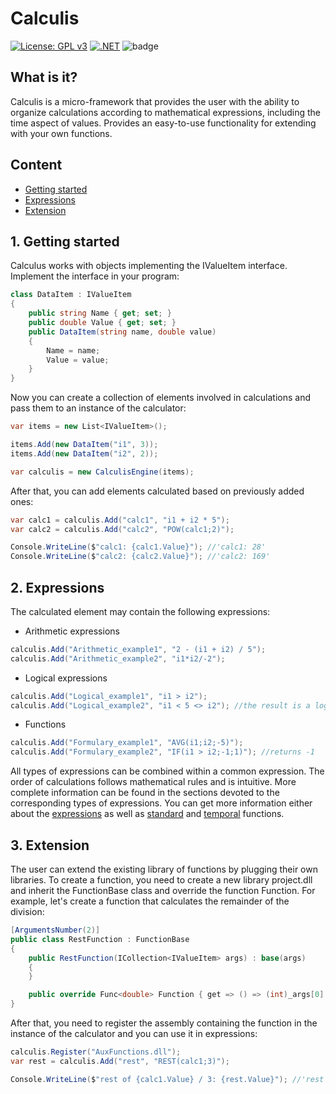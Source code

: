 # Calculis
[![License: GPL v3](https://img.shields.io/badge/License-GPLv3-blue.svg)](https://www.gnu.org/licenses/gpl-3.0)
[![.NET](https://github.com/ErgoSm/Calculis/actions/workflows/dotnet-test.yml/badge.svg?branch=master)](https://github.com/ErgoSm/Calculis/actions/workflows/dotnet-test.yml)
![badge](https://img.shields.io/endpoint?url=https://gist.githubusercontent.com/ergosm/931c5637fc3e70a50785addf23bcf34a/raw/code-coverage.json)
## What is it?
Calculis is a micro-framework that provides the user with the ability to organize calculations according to mathematical expressions, including the time aspect of values. Provides an easy-to-use functionality for extending with your own functions.
## Content
- [Getting started](https://github.com/ErgoSm/Calculis#1-getting-started)
- [Expressions](https://github.com/ErgoSm/Calculis#2-expressions)
- [Extension](https://github.com/ErgoSm/Calculis#3-extension)

## 1. Getting started
Calculus works with objects implementing the IValueItem interface. Implement the interface in your program:
```csharp
class DataItem : IValueItem
{
    public string Name { get; set; }
    public double Value { get; set; }
    public DataItem(string name, double value)
    {
        Name = name;
        Value = value;
    }
}
```
Now you can create a collection of elements involved in calculations and pass them to an instance of the calculator:
```csharp
var items = new List<IValueItem>();

items.Add(new DataItem("i1", 3));
items.Add(new DataItem("i2", 2));

var calculis = new CalculisEngine(items);
```
After that, you can add elements calculated based on previously added ones:
```csharp
var calc1 = calculis.Add("calc1", "i1 + i2 * 5");
var calc2 = calculis.Add("calc2", "POW(calc1;2)");

Console.WriteLine($"calc1: {calc1.Value}"); //'calc1: 28'
Console.WriteLine($"calc2: {calc2.Value}"); //'calc2: 169'
```
## 2. Expressions
The calculated element may contain the following expressions:
- Arithmetic expressions
```csharp
calculis.Add("Arithmetic_example1", "2 - (i1 + i2) / 5");
calculis.Add("Arithmetic_example2", "i1*i2/-2");
```
- Logical expressions
```csharp
calculis.Add("Logical_example1", "i1 > i2");
calculis.Add("Logical_example2", "i1 < 5 <> i2"); //the result is a logical intersection of the conditions
```
- Functions
```csharp
calculis.Add("Formulary_example1", "AVG(i1;i2;-5)");
calculis.Add("Formulary_example2", "IF(i1 > i2;-1;1)"); //returns -1
```
All types of expressions can be combined within a common expression. The order of calculations follows mathematical rules and is intuitive. More complete information can be found in the sections devoted to the corresponding types of expressions. You can get more information either about the [expressions](https://github.com/ErgoSm/Calculis/wiki/expressions) as well as [standard](https://github.com/ErgoSm/Calculis/wiki/standard-functions) and [temporal](https://github.com/ErgoSm/Calculis/wiki/temporal-functions) functions.
## 3. Extension
The user can extend the existing library of functions by plugging their own libraries. To create a function, you need to create a new library project.dll and inherit the FunctionBase class and override the function Function. For example, let's create a function that calculates the remainder of the division:
```csharp
[ArgumentsNumber(2)]
public class RestFunction : FunctionBase
{
    public RestFunction(ICollection<IValueItem> args) : base(args)
    {
    }

    public override Func<double> Function { get => () => (int)_args[0].Value % (int)_args[1].Value; }
}
```
After that, you need to register the assembly containing the function in the instance of the calculator and you can use it in expressions:
```csharp
calculis.Register("AuxFunctions.dll");
var rest = calculis.Add("rest", "REST(calc1;3)");

Console.WriteLine($"rest of {calc1.Value} / 3: {rest.Value}"); //'rest of 28 / 3: 1'
```
